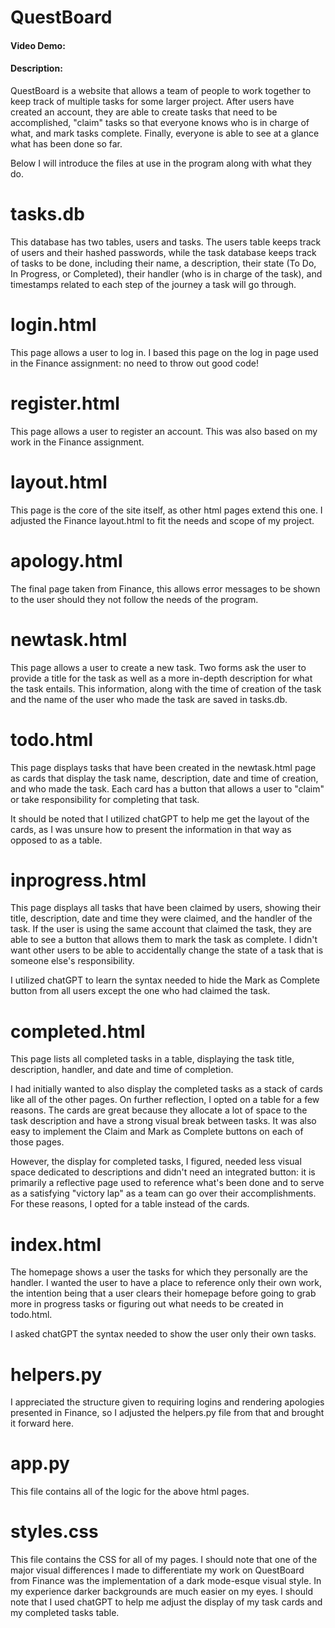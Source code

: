 # QuestBoard
#### Video Demo:  <URL HERE>
#### Description:

QuestBoard is a website that allows a team of people to work together to keep track of multiple tasks for some larger project. After users have created an account, they are able to create tasks that need to be accomplished, "claim" tasks so that everyone knows who is in charge of what, and mark tasks complete. Finally, everyone is able to see at a glance what has been done so far.

Below I will introduce the files at use in the program along with what they do.

# tasks.db
This database has two tables, users and tasks. The users table keeps track of users and their hashed passwords, while the task database keeps track of tasks to be done, including their name, a description, their state (To Do, In Progress, or Completed), their handler (who is in charge of the task), and timestamps related to each step of the journey a task will go through.

# login.html
This page allows a user to log in. I based this page on the log in page used in the Finance assignment: no need to throw out good code!

# register.html
This page allows a user to register an account. This was also based on my work in the Finance assignment.

# layout.html
This page is the core of the site itself, as other html pages extend this one. I adjusted the Finance layout.html to fit the needs and scope of my project. 

# apology.html
The final page taken from Finance, this allows error messages to be shown to the user should they not follow the needs of the program.

# newtask.html
This page allows a user to create a new task. Two forms ask the user to provide a title for the task as well as a more in-depth description for what the task entails. This information, along with the time of creation of the task and the name of the user who made the task are saved in tasks.db.

# todo.html
This page displays tasks that have been created in the newtask.html page as cards that display the task name, description, date and time of creation, and who made the task. Each card has a button that allows a user to "claim" or take responsibility for completing that task.

It should be noted that I utilized chatGPT to help me get the layout of the cards, as I was unsure how to present the information in that way as opposed to as a table.

# inprogress.html
This page displays all tasks that have been claimed by users, showing their title, description, date and time they were claimed, and the handler of the task. If the user is using the same account that claimed the task, they are able to see a button that allows them to mark the task as complete. I didn't want other users to be able to accidentally change the state of a task that is someone else's responsibility.

I utilized chatGPT to learn the syntax needed to hide the Mark as Complete button from all users except the one who had claimed the task.

# completed.html
This page lists all completed tasks in a table, displaying the task title, description, handler, and date and time of completion.

I had initially wanted to also display the completed tasks as a stack of cards like all of the other pages. On further reflection, I opted on a table for a few reasons. The cards are great because they allocate a lot of space to the task description and have a strong visual break between tasks. It was also easy to implement the Claim and Mark as Complete buttons on each of those pages. 

However, the display for completed tasks, I figured, needed less visual space dedicated to descriptions and didn't need an integrated button: it is primarily a reflective page used to reference what's been done and to serve as a satisfying "victory lap" as a team can go over their accomplishments. For these reasons, I opted for a table instead of the cards.

# index.html
The homepage shows a user the tasks for which they personally are the handler. I wanted the user to have a place to reference only their own work, the intention being that a user clears their homepage before going to grab more in progress tasks or figuring out what needs to be created in todo.html.

I asked chatGPT the syntax needed to show the user only their own tasks.

# helpers.py
I appreciated the structure given to requiring logins and rendering apologies presented in Finance, so I adjusted the helpers.py file from that and brought it forward here.

# app.py
This file contains all of the logic for the above html pages. 

# styles.css
This file contains the CSS for all of my pages. I should note that one of the major visual differences I made to differentiate my work on QuestBoard from Finance was the implementation of a dark mode-esque visual style. In my experience darker backgrounds are much easier on my eyes. I should note that I used chatGPT to help me adjust the display of my task cards and my completed tasks table.


